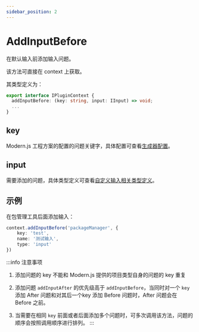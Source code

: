 ```yaml
---
sidebar_position: 2
---
```


# AddInputBefore

在默认输入前添加输入问题。

该方法可直接在 context 上获取。

其类型定义为：

```ts
export interface IPluginContext {
  addInputBefore: (key: string, input: IInput) => void;
  ...
}
```

## key

Modern.js 工程方案的配置的问题关键字，具体配置可查看[生成器配置](/docs/apis/generator/config/introduce)。

## input

需要添加的问题，具体类型定义可查看[自定义输入相关类型定义](/docs/apis/generator/plugin/input/type)。

## 示例

在包管理工具后面添加输入：

```ts
context.addInputBefore('packageManager', {
    key: 'test',
    name: '测试输入',
    type: 'input'
})
```

:::info
注意事项

1. 添加问题的 key 不能和 Modern.js 提供的项目类型自身的问题的 key 重复

2. 添加问题 `addInputAfter` 的优先级高于 `addInputBefore`，当同时对一个 `key` 添加 After 问题和对其后一个key 添加 Before 问题时，After 问题会在 Before 之前。

3. 当需要在相同 `key` 前面或者后面添加多个问题时，可多次调用该方法，问题的顺序会按照调用顺序进行排列。
:::
